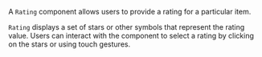 A `Rating` component allows users to provide a rating for a particular item.

`Rating` displays a set of stars or other symbols that represent the rating value. Users can interact with the component to select a rating by clicking on the stars or using touch gestures.
